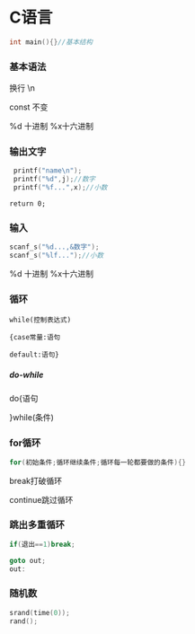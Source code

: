 # C语言

```c
int main(){}//基本结构
```

### 基本语法

换行 \n

const 不变

%d 十进制  %x十六进制

### 输出文字

```c
 printf("name\n");
 printf("%d",j);//数字
 printf("%f...",x);//小数
```

`return 0;`

### 输入

```c
scanf_s("%d...,&数字");
scanf_s("%lf...");//小数
```

%d 十进制  %x十六进制

### 循环

`while(控制表达式)`

`{case常量:语句`

`default:语句}`

##### do-while

do{语句

}while(条件)

### for循环

```c
for(初始条件;循环继续条件;循环每一轮都要做的条件){}
```

break打破循环

continue跳过循环

### 跳出多重循环

```c 
if(退出==1)break;
```

```c
goto out;
out:
```



### 随机数

```c
srand(time(0));
rand();

```



